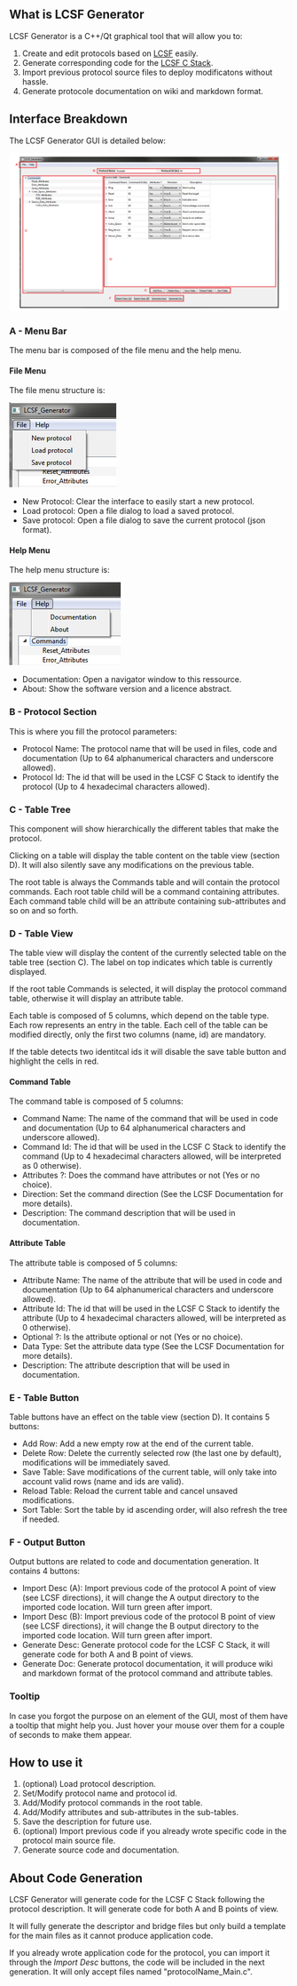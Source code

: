 ## What is LCSF Generator

LCSF Generator is a C++/Qt graphical tool that will allow you to:
1. Create and edit protocols based on [LCSF](https://jean-roland.github.io/LCSF_Doc/) easily.
2. Generate corresponding code for the [LCSF C Stack](https://github.com/jean-roland/LCSF_C_Stack).
3. Import previous protocol source files to deploy modificatons without hassle.
4. Generate protocole documentation on wiki and markdown format.

## Interface Breakdown

The LCSF Generator GUI is detailed below:

![LCSF Generator GUI](./img/interface.png)

### A - Menu Bar

The menu bar is composed of the file menu and the help menu.

#### File Menu

The file menu structure is:

![file menu](./img/menu_file.png)

* New Protocol: Clear the interface to easily start a new protocol.
* Load protocol: Open a file dialog to load a saved protocol.
* Save protocol: Open a file dialog to save the current protocol (json format).

#### Help Menu

The help menu structure is:

![help menu](./img/menu_help.png)

* Documentation: Open a navigator window to this ressource.
* About: Show the software version and a licence abstract.

### B - Protocol Section

This is where you fill the protocol parameters:
* Protocol Name: The protocol name that will be used in files, code and documentation (Up to 64 alphanumerical characters and underscore allowed).
* Protocol Id: The id that will be used in the LCSF C Stack to identify the protocol (Up to 4 hexadecimal characters allowed).

### C - Table Tree

This component will show hierarchically the different tables that make the protocol.

Clicking on a table will display the table content on the table view (section D).
It will also silently save any modifications on the previous table.

The root table is always the Commands table and will contain the protocol commands.
Each root table child will be a command containing attributes.
Each command table child will be an attribute containing sub-attributes and so on and so forth.

### D - Table View

The table view will display the content of the currently selected table on the table tree (section C).
The label on top indicates which table is currently displayed.

If the root table Commands is selected, it will display the protocol command table, otherwise it will display an attribute table.

Each table is composed of 5 columns, which depend on the table type. Each row represents an entry in the table.
Each cell of the table can be modified directly, only the first two columns (name, id) are mandatory.

If the table detects two identitcal ids it will disable the save table button and highlight the cells in red.

#### Command Table

The command table is composed of 5 columns:
* Command Name: The name of the command that will be used in code and documentation (Up to 64 alphanumerical characters and underscore allowed).
* Command Id: The id that will be used in the LCSF C Stack to identify the command (Up to 4 hexadecimal characters allowed, will be interpreted as 0 otherwise).
* Attributes ?: Does the command have attributes or not (Yes or no choice).
* Direction: Set the command direction (See the LCSF Documentation for more details).
* Description: The command description that will be used in documentation.

#### Attribute Table

The attribute table is composed of 5 columns:
* Attribute Name: The name of the attribute that will be used in code and documentation (Up to 64 alphanumerical characters and underscore allowed).
* Attribute Id: The id that will be used in the LCSF C Stack to identify the attribute (Up to 4 hexadecimal characters allowed, will be interpreted as 0 otherwise).
* Optional ?: Is the attribute optional or not (Yes or no choice).
* Data Type: Set the attribute data type (See the LCSF Documentation for more details).
* Description: The attribute description that will be used in documentation.

### E - Table Button

Table buttons have an effect on the table view (section D). It contains 5 buttons:
* Add Row: Add a new empty row at the end of the current table.
* Delete Row: Delete the currently selected row (the last one by default), modifications will be immediately saved. 
* Save Table: Save modifications of the current table, will only take into account valid rows (name and ids are valid).
* Reload Table: Reload the current table and cancel unsaved modifications.
* Sort Table: Sort the table by id ascending order, will also refresh the tree if needed.

### F - Output Button

Output buttons are related to code and documentation generation. It contains 4 buttons:
* Import Desc (A): Import previous code of the protocol A point of view (see LCSF directions), it will change the A output directory to the imported code location. Will turn green after import.
* Import Desc (B): Import previous code of the protocol B point of view (see LCSF directions), it will change the B output directory to the imported code location. Will turn green after import.
* Generate Desc: Generate protocol code for the LCSF C Stack, it will generate code for both A and B point of views.  
* Generate Doc: Generate protocol documentation, it will produce wiki and markdown format of the protocol command and attribute tables. 

### Tooltip

In case you forgot the purpose on an element of the GUI, most of them have a tooltip that might help you.
Just hover your mouse over them for a couple of seconds to make them appear.

## How to use it

1. (optional) Load protocol description.
2. Set/Modify protocol name and protocol id.
3. Add/Modify protocol commands in the root table.
4. Add/Modify attributes and sub-attributes in the sub-tables.
5. Save the description for future use.
6. (optional) Import previous code if you already wrote specific code in the protocol main source file.
7. Generate source code and documentation.

## About Code Generation

LCSF Generator will generate code for the LCSF C Stack following the protocol description.
It will generate code for both A and B points of view.

It will fully generate the descriptor and bridge files but only build a template for the main files as it cannot produce application code.

If you already wrote application code for the protocol, you can import it through the _Import Desc_ buttons, the code will be included in the next generation. It will only accept files named "protocolName_Main.c".